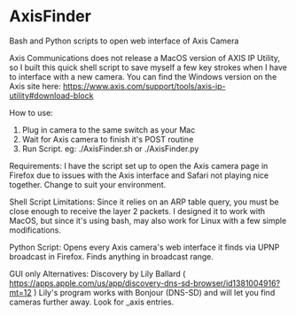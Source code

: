 # AxisFinder
Bash and Python scripts to open web interface of Axis Camera

Axis Communications does not release a MacOS version of AXIS IP Utility, so I built this quick shell script to save myself a few key strokes when I have to interface with a new camera. 
You can find the Windows version on the Axis site here: https://www.axis.com/support/tools/axis-ip-utility#download-block

How to use:
1. Plug in camera to the same switch as your Mac
2. Wait for Axis camera to finish it's POST routine
3. Run Script. eg: ./AxisFinder.sh or ./AxisFinder.py

Requirements: I have the script set up to open the Axis camera page in Firefox due to issues with the Axis interface and Safari not playing nice together. Change to suit your environment.

Shell Script Limitations: Since it relies on an ARP table query, you must be close enough to receive the layer 2 packets. I designed it to work with MacOS, but since it's using bash, may also work for Linux with a few simple modifications.

Python Script: Opens every Axis camera's web interface it finds via UPNP broadcast in Firefox. Finds anything in broadcast range. 



GUI only Alternatives: Discovery by Lily Ballard ( https://apps.apple.com/us/app/discovery-dns-sd-browser/id1381004916?mt=12 )
Lily's program works with Bonjour (DNS-SD) and will let you find cameras further away. Look for _axis entries.
